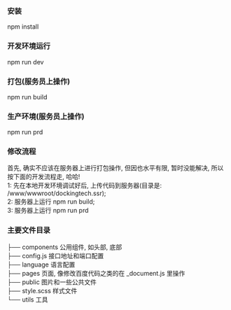 ### 安装
npm install 

### 开发环境运行
npm run dev

### 打包(服务员上操作)
npm run build

### 生产环境(服务员上操作)
npm run prd

### 修改流程
首先, 确实不应该在服务器上进行打包操作, 但因也水平有限, 暂时没能解决, 所以按下面的开发流程走, 哈哈!   
1: 先在本地开发环境调试好后, 上传代码到服务器(目录是: /www/wwwroot/dockingtech.ssr);   
2: 服务器上运行 npm run build;   
3: 服务器上运行 npm run prd   

### 主要文件目录
├── components       公用组件, 如头部, 底部   
├── config.js        接口地址和端口配置   
├── language         语言配置   
├── pages            页面, 像修改百度代码之类的在 _document.js 里操作   
├── public           图片和一些公共文件   
├── style.scss       样式文件   
└── utils            工具   

